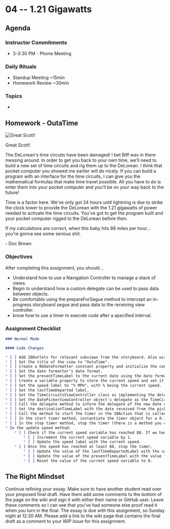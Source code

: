 # 04 -- 1.21 Gigawatts

## Agenda
### Instructor Commitments
* 3-3:30 PM - Phone Meeting

### Daily Rituals

* Standup Meeting ~15min
* Homework Review ~30min

### Topics
* 


## Homework - OutaTime

![Great Scott!](http://weknowmemes.com/wp-content/uploads/2011/10/great-scott-doc-back-to-the-future-drawing.jpg)

Great Scott!

The DeLorean's time circuits have been damaged! I bet Biff was in there messing around. In order to get you back to your own time, we'll need to build a new set of time circuits and rig them up to the DeLorean. I think that pocket computer you showed me earlier will do nicely. If you can build a program with an interface for the time circuits, I can give you the mathematical formulas that make time travel possible. All you have to do is enter them into your pocket computer and you'll be on your way back to the future!

Time is a factor here. We've only got 24 hours until lightning is due to strike the clock tower to provide the DeLorean with the 1.21 gigawatts of power needed to activate the time circuits. You've got to get the program built and your pocket computer rigged to the DeLorean before then.

If my calculations are correct, when this baby hits 88 miles per hour... you're gonna see some serious shit.

\- Doc Brown


### Objectives

After completing this assignment, you should…

* Understand how to use a Navigation Controller to manage a stack of views.
* Begin to understand how a custom delegate can be used to pass data between objects.
* Be comfortable using the prepareForSegue method to intercept an in-progress storyboard segue and pass data to the receiving view controller.
* know how to use a timer to execute code after a specified interval.

### Assignment Checklist
```markdown
### Normal Mode

#### Code Changes

* [ ] Add IBOutlets for relevant subviews from the storyboard. Also wire them up to the appropriate UI element.
* [ ] Set the title of the view to "OutaTime".
* [ ] Create a NSDateFormatter constant property and initialize the constant.
* [ ] Set the date formatter's date format.
* [ ] Set the presentTimeLabel to the current date using the date formatter.
* [ ] Create a variable property to store the current speed and set it to 0.
* [ ] Set the speed label to "% MPH", with % being the current speed.
* [ ] Set the lastTimeDeparted label.
* [ ] Set the TimeCircuitsViewController class as implementing the delegate for the date picker.
* [ ] Set the DatePickerViewController object's delegate as the TimeCircuitsViewController object in the prepareForSegue method.
* [ ] Call the delegate method to inform the delegate of the new date chosen by the user somewhere in the DatePickerViewController.
* [ ] Set the destinationTimeLabel with the date received from the picker view controller using the date formatter object in the destinationDateWasChosen method.
* [ ] Call the method to start the timer in the IBAction that is called when the travel back button is tapped.
* [ ] In the start timer method, instantiate the timer object for a 0.1 sec time interval. Set it to fire the method that updates the speed label.
* [ ] In the stop timer method, stop the timer (there is a method you can call to do this, and it may not be called _stop_) and then set it to nil.
* In the update speed method:
	* [ ] Check if the current speed variable has reached 88. If we have NOT:
		* [ ] Increment the current speed variable by 1.
		* [ ] Update the speed label with the current speed.
	* [ ] Once the speed has reached at least 88, stop the timer.
		* [ ] Update the value of the lastTimeDepartedLabel with the value from the presentTimeLabel.
		* [ ] Update the value of the presentTimeLabel with the value from the destinationTimeLabel.
		* [ ] Reset the value of the current speed variable to 0.
```
## The Right Mindset

Continue refining your essay. Make sure to have another student read over your proposed final draft. Have them add some comments to the bottom of the page on the wiki and sign it with either their name or GitHub user. Leave these comments so I can see that you've had someone else proof read it when you turn in the final. The essay is due with this assignment, so Sunday night at 12:30 AM. Please add a link to the wiki page that contains the final draft as a comment to your _WIP Issue_ for this assignment.